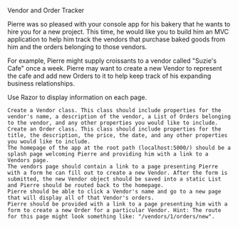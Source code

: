 Vendor and Order Tracker

Pierre was so pleased with your console app for his bakery that he wants to hire you for a new project. This time, he would like you to build him an MVC application to help him track the vendors that purchase baked goods from him and the orders belonging to those vendors.

For example, Pierre might supply croissants to a vendor called "Suzie's Cafe" once a week. Pierre may want to create a new Vendor to represent the cafe and add new Orders to it to help keep track of his expanding business relationships.

Use Razor to display information on each page.

    Create a Vendor class. This class should include properties for the vendor's name, a description of the vendor, a List of Orders belonging to the vendor, and any other properties you would like to include.
    Create an Order class. This class should include properties for the title, the description, the price, the date, and any other properties you would like to include.
    The homepage of the app at the root path (localhost:5000/) should be a splash page welcoming Pierre and providing him with a link to a Vendors page.
    The vendors page should contain a link to a page presenting Pierre with a form he can fill out to create a new Vendor. After the form is submitted, the new Vendor object should be saved into a static List and Pierre should be routed back to the homepage.
    Pierre should be able to click a Vendor's name and go to a new page that will display all of that Vendor's orders.
    Pierre should be provided with a link to a page presenting him with a form to create a new Order for a particular Vendor. Hint: The route for this page might look something like: "/vendors/1/orders/new".
